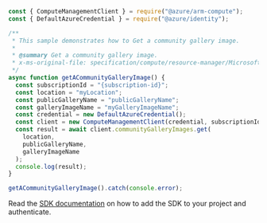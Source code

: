 ```javascript
const { ComputeManagementClient } = require("@azure/arm-compute");
const { DefaultAzureCredential } = require("@azure/identity");

/**
 * This sample demonstrates how to Get a community gallery image.
 *
 * @summary Get a community gallery image.
 * x-ms-original-file: specification/compute/resource-manager/Microsoft.Compute/stable/2022-01-03/GalleryRP/examples/communityGalleryExamples/CommunityGalleryImage_Get.json
 */
async function getACommunityGalleryImage() {
  const subscriptionId = "{subscription-id}";
  const location = "myLocation";
  const publicGalleryName = "publicGalleryName";
  const galleryImageName = "myGalleryImageName";
  const credential = new DefaultAzureCredential();
  const client = new ComputeManagementClient(credential, subscriptionId);
  const result = await client.communityGalleryImages.get(
    location,
    publicGalleryName,
    galleryImageName
  );
  console.log(result);
}

getACommunityGalleryImage().catch(console.error);
```

Read the [SDK documentation](https://github.com/Azure/azure-sdk-for-js/blob/%40azure%2Farm-compute_19.0.0/sdk/compute/arm-compute/README.md) on how to add the SDK to your project and authenticate.

